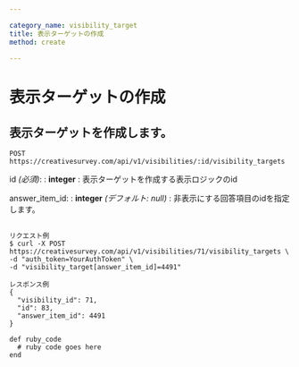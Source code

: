 ```yaml
---

category_name: visibility_target
title: 表示ターゲットの作成
method: create

---
```


# 表示ターゲットの作成

## 表示ターゲットを作成します。

`POST https://creativesurvey.com/api/v1/visibilities/:id/visibility_targets`

id _(必須)_:
: __integer__
: 表示ターゲットを作成する表示ロジックのid

answer_item_id:
: __integer__ _(デフォルト: null)_
: 非表示にする回答項目のidを指定します。

~~~

リクエスト例
$ curl -X POST https://creativesurvey.com/api/v1/visibilities/71/visibility_targets \
-d "auth_token=YourAuthToken" \
-d "visibility_target[answer_item_id]=4491"

レスポンス例
{
  "visibility_id": 71,
  "id": 83,
  "answer_item_id": 4491
}

~~~

~~~
def ruby_code
  # ruby code goes here
end
~~~

